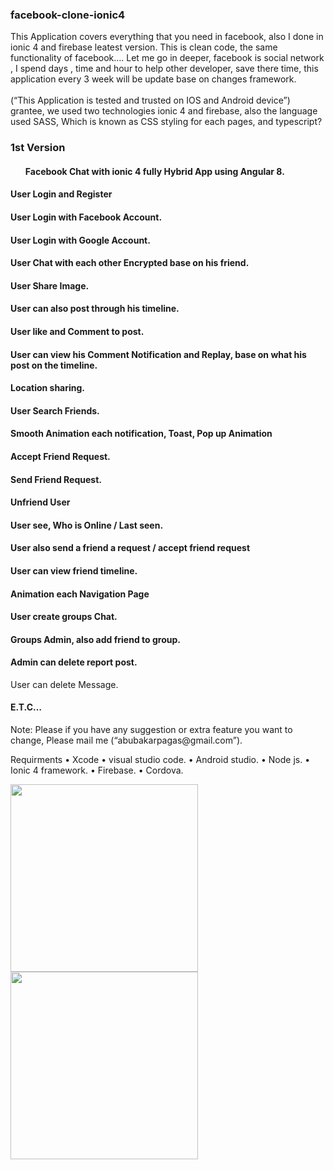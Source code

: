 ### facebook-clone-ionic4
This Application  covers everything that you need in facebook, also I done in ionic 4 and firebase leatest version. This is clean code, the same functionality of facebook…. 
Let me go in deeper, facebook is social network , I spend days , time and hour to help other developer, save there time, this application every 3 week will be update base on changes framework.</br>
<br>(“This Application is tested and trusted  on IOS and Android device”) grantee, we used two technologies ionic 4 and firebase, also the language used SASS, Which is known as CSS styling for each pages, and typescript?

### 1st Version
<h4><ol>Facebook Chat with ionic 4 fully Hybrid App using Angular 8.</ol></h4>
<h4>User Login and Register </h4>
<h4>User Login with Facebook Account.</h4>
<h4>User Login with Google Account.</h4>
<h4>User Chat with each other Encrypted base on his friend.<h4>
<h4>User Share Image.</h4>
<h4>User can also post through his timeline.</h4>
<h4>User like and Comment to post.</h4>
<h4>User can view his Comment Notification and Replay, base on what his post on the timeline.</h4>
<h4>Location sharing.</h4>
<h4>User Search Friends.</h4>
<h4>Smooth Animation each notification, Toast, Pop up Animation</h4>
<h4>Accept Friend Request.</h4>
<h4>Send Friend Request.</h4>
<h4>Unfriend User</h4>
<h4>User see, Who is Online / Last seen.</h4>
<h4>User also send a friend a request / accept friend request</h4>
<h4>User can view friend timeline.</h4>
<h4>Animation each Navigation Page </h4>
<h4>User create groups Chat.</h4>
<h4>Groups Admin, also add friend to group.</h4>
<h4>Admin can delete report post.</h4>
</h4>User can delete Message.</h4>
<h4>E.T.C…</h4>
Note: <span>Please  if you have any suggestion or extra feature you want to change, Please mail me (“abubakarpagas@gmail.com”).</span>


Requirments
•	Xcode
•	visual studio code.
•	Android studio.
•	Node js.
•	Ionic 4 framework.
•	Firebase.
•	Cordova.


<img src="ss1.png" height="300em" /> <img src="ss2.png" height="300em" />
